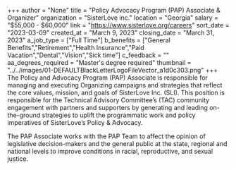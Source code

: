 +++
author = "None"
title = "Policy Advocacy Program (PAP)  Associate & Organizer"
organization = "SisterLove inc."
location = "Georgia"
salary = "$55,000 - $60,000"
link = "https://www.sisterlove.org/careers"
sort_date = "2023-03-09"
created_at = "March 9, 2023"
closing_date = "March 31, 2023"
a_job_type = ["Full Time"]
b_benefits = ["General Benefits","Retirement","Health Insurance","Paid Vacation","Dental","Vision","Sick time"]
c_feedback = ""
aa_degrees_required = "Master's degree required"
thumbnail = "../../images/01-DEFAULTBlackLetterLogoFileVector_a1d0c303.png"
+++
The Policy and Advocacy Program (PAP) Associate is responsible
for managing and executing Organizing campaigns and strategies that reflect the core values, mission, and goals of SisterLove Inc. (SLI). This position is responsible for the Technical Advisory Committee’s (TAC) community engagement with partners and supporters by generating and leading on-the-ground strategies to uplift the programmatic work and policy imperatives of SisterLove’s Policy & Advocacy.

The PAP Associate works with the PAP Team to affect the opinion of
legislative decision-makers and the general public at the state, regional and national levels to improve conditions in racial, reproductive, and sexual justice.